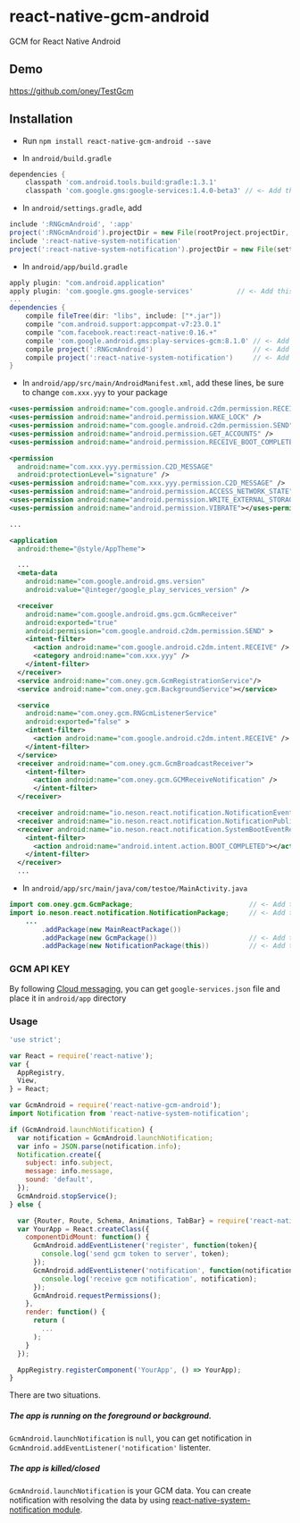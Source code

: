 # react-native-gcm-android

GCM for React Native Android

## Demo

https://github.com/oney/TestGcm

## Installation

- Run `npm install react-native-gcm-android --save`

- In `android/build.gradle`
```gradle
dependencies {
    classpath 'com.android.tools.build:gradle:1.3.1'
    classpath 'com.google.gms:google-services:1.4.0-beta3' // <- Add this line
```

- In `android/settings.gradle`, add
```gradle
include ':RNGcmAndroid', ':app'
project(':RNGcmAndroid').projectDir = new File(rootProject.projectDir, '../node_modules/react-native-gcm-android/android')
include ':react-native-system-notification'
project(':react-native-system-notification').projectDir = new File(settingsDir, '../node_modules/react-native-system-notification/android')
```

- In `android/app/build.gradle`
```gradle
apply plugin: "com.android.application"
apply plugin: 'com.google.gms.google-services'           // <- Add this line
...
dependencies {
    compile fileTree(dir: "libs", include: ["*.jar"])
    compile "com.android.support:appcompat-v7:23.0.1"
    compile "com.facebook.react:react-native:0.16.+"
    compile 'com.google.android.gms:play-services-gcm:8.1.0' // <- Add this line
    compile project(':RNGcmAndroid')                         // <- Add this line
    compile project(':react-native-system-notification')     // <- Add this line
}
```

- In `android/app/src/main/AndroidManifest.xml`, add these lines, be sure to change `com.xxx.yyy` to your package
```xml
<uses-permission android:name="com.google.android.c2dm.permission.RECEIVE" />
<uses-permission android:name="android.permission.WAKE_LOCK" />
<uses-permission android:name="com.google.android.c2dm.permission.SEND" />
<uses-permission android:name="android.permission.GET_ACCOUNTS" />
<uses-permission android:name="android.permission.RECEIVE_BOOT_COMPLETED"/>

<permission
  android:name="com.xxx.yyy.permission.C2D_MESSAGE"
  android:protectionLevel="signature" />
<uses-permission android:name="com.xxx.yyy.permission.C2D_MESSAGE" />
<uses-permission android:name="android.permission.ACCESS_NETWORK_STATE" />
<uses-permission android:name="android.permission.WRITE_EXTERNAL_STORAGE" />
<uses-permission android:name="android.permission.VIBRATE"></uses-permission>

...

<application
  android:theme="@style/AppTheme">

  ...
  <meta-data
    android:name="com.google.android.gms.version"
    android:value="@integer/google_play_services_version" />

  <receiver
    android:name="com.google.android.gms.gcm.GcmReceiver"
    android:exported="true"
    android:permission="com.google.android.c2dm.permission.SEND" >
    <intent-filter>
      <action android:name="com.google.android.c2dm.intent.RECEIVE" />
      <category android:name="com.xxx.yyy" />
    </intent-filter>
  </receiver>
  <service android:name="com.oney.gcm.GcmRegistrationService"/>
  <service android:name="com.oney.gcm.BackgroundService"></service>

  <service
    android:name="com.oney.gcm.RNGcmListenerService"
    android:exported="false" >
    <intent-filter>
      <action android:name="com.google.android.c2dm.intent.RECEIVE" />
    </intent-filter>
  </service>
  <receiver android:name="com.oney.gcm.GcmBroadcastReceiver">
    <intent-filter>
      <action android:name="com.oney.gcm.GCMReceiveNotification" />
      </intent-filter>
  </receiver>

  <receiver android:name="io.neson.react.notification.NotificationEventReceiver" />
  <receiver android:name="io.neson.react.notification.NotificationPublisher" />
  <receiver android:name="io.neson.react.notification.SystemBootEventReceiver">
    <intent-filter>
      <action android:name="android.intent.action.BOOT_COMPLETED"></action>
    </intent-filter>
  </receiver>
  ...
```
- In `android/app/src/main/java/com/testoe/MainActivity.java`
```java
import com.oney.gcm.GcmPackage;                             // <- Add this line
import io.neson.react.notification.NotificationPackage;     // <- Add this line
    ...
        .addPackage(new MainReactPackage())
        .addPackage(new GcmPackage())                       // <- Add this line
        .addPackage(new NotificationPackage(this))          // <- Add this line
```

### GCM API KEY
By following [Cloud messaging](https://developers.google.com/cloud-messaging/android/client), you can get `google-services.json` file and place it in `android/app` directory

### Usage

```javascript
'use strict';

var React = require('react-native');
var {
  AppRegistry,
  View,
} = React;

var GcmAndroid = require('react-native-gcm-android');
import Notification from 'react-native-system-notification';

if (GcmAndroid.launchNotification) {
  var notification = GcmAndroid.launchNotification;
  var info = JSON.parse(notification.info);
  Notification.create({
    subject: info.subject,
    message: info.message,
    sound: 'default',
  });
  GcmAndroid.stopService();
} else {

  var {Router, Route, Schema, Animations, TabBar} = require('react-native-router-flux');
  var YourApp = React.createClass({
    componentDidMount: function() {
      GcmAndroid.addEventListener('register', function(token){
        console.log('send gcm token to server', token);
      });
      GcmAndroid.addEventListener('notification', function(notification){
        console.log('receive gcm notification', notification);
      });
      GcmAndroid.requestPermissions();
    },
    render: function() {
      return (
        ...
      );
    }
  });

  AppRegistry.registerComponent('YourApp', () => YourApp);
}
```

There are two situations.
##### The app is running on the foreground or background.
`GcmAndroid.launchNotification` is `null`, you can get notification in `GcmAndroid.addEventListener('notification'` listenter.
##### The app is killed/closed
`GcmAndroid.launchNotification` is your GCM data. You can create notification with resolving the data by using [react-native-system-notification module](https://github.com/Neson/react-native-system-notification).
